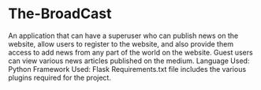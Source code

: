 # The-BroadCast
An application that can have a superuser who can publish news on the website, allow users to register to the website, and also provide them access to add news from any part of the world on the website. 
Guest users can view various news articles published on the medium.
Language Used: Python
Framework Used: Flask
Requirements.txt file includes the various plugins required for the project.
